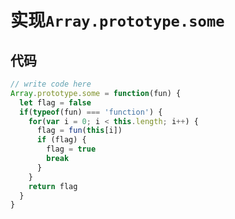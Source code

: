 # 实现`Array.prototype.some`

## 代码
```javascript
// write code here
Array.prototype.some = function(fun) {
  let flag = false
  if(typeof(fun) === 'function') {
    for(var i = 0; i < this.length; i++) {
      flag = fun(this[i])
      if (flag) {
        flag = true
        break
      }
    }
    return flag
  }
}

```